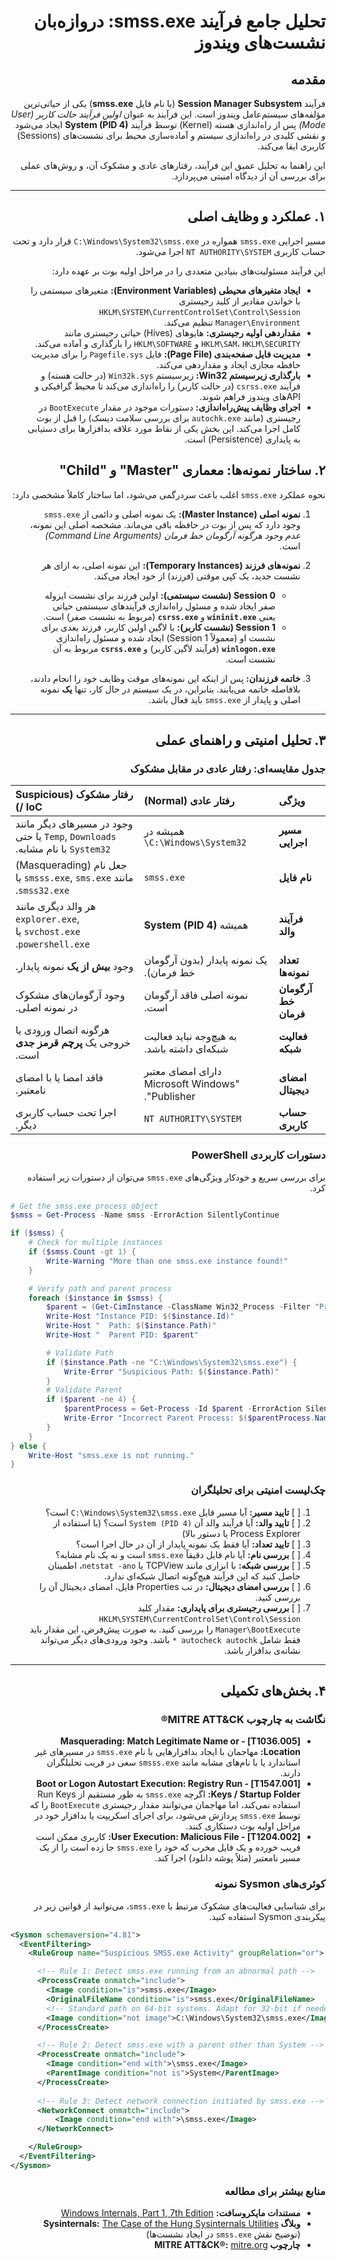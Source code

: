 
<div dir="rtl">

# تحلیل جامع فرآیند smss.exe: دروازه‌بان نشست‌های ویندوز

## مقدمه

فرآیند **Session Manager Subsystem** (با نام فایل **smss.exe**) یکی از حیاتی‌ترین مؤلفه‌های سیستم‌عامل ویندوز است. این فرآیند به عنوان *اولین فرآیند حالت کاربر (User Mode)* پس از راه‌اندازی هسته (Kernel) توسط فرآیند **System (PID 4)** ایجاد می‌شود و نقشی کلیدی در راه‌اندازی سیستم و آماده‌سازی محیط برای نشست‌های (Sessions) کاربری ایفا می‌کند.

این راهنما به تحلیل عمیق این فرآیند، رفتارهای عادی و مشکوک آن، و روش‌های عملی برای بررسی آن از دیدگاه امنیتی می‌پردازد.

---

## ۱. عملکرد و وظایف اصلی

مسیر اجرایی `smss.exe` همواره در `C:\Windows\System32\smss.exe` قرار دارد و تحت حساب کاربری `NT AUTHORITY\SYSTEM` اجرا می‌شود.

این فرآیند مسئولیت‌های بنیادین متعددی را در مراحل اولیه بوت بر عهده دارد:

-   **ایجاد متغیرهای محیطی (Environment Variables):** متغیرهای سیستمی را با خواندن مقادیر از کلید رجیستری `HKLM\SYSTEM\CurrentControlSet\Control\Session Manager\Environment` تنظیم می‌کند.
-   **مقداردهی اولیه رجیستری:** هایوهای (Hives) حیاتی رجیستری مانند `HKLM\SAM`، `HKLM\SECURITY` و `HKLM\SOFTWARE` را بارگذاری و آماده می‌کند.
-   **مدیریت فایل صفحه‌بندی (Page File):** فایل `Pagefile.sys` را برای مدیریت حافظه مجازی ایجاد و مقداردهی می‌کند.
-   **بارگذاری زیرسیستم Win32:** زیرسیستم `Win32k.sys` (در حالت هسته) و فرآیند `csrss.exe` (در حالت کاربر) را راه‌اندازی می‌کند تا محیط گرافیکی و APIهای ویندوز فراهم شوند.
-   **اجرای وظایف پیش‌راه‌اندازی:** دستورات موجود در مقدار `BootExecute` در رجیستری (مانند `autochk.exe` برای بررسی سلامت دیسک) را قبل از بوت کامل اجرا می‌کند. این بخش یکی از نقاط مورد علاقه بدافزارها برای دستیابی به پایداری (Persistence) است.

## ۲. ساختار نمونه‌ها: معماری "Master" و "Child"

نحوه عملکرد `smss.exe` اغلب باعث سردرگمی می‌شود، اما ساختار کاملاً مشخصی دارد:

1.  **نمونه اصلی (Master Instance):** یک نمونه اصلی و دائمی از `smss.exe` وجود دارد که پس از بوت در حافظه باقی می‌ماند. مشخصه اصلی این نمونه، *عدم وجود هرگونه آرگومان خط فرمان (Command Line Arguments)* است.

2.  **نمونه‌های فرزند (Temporary Instances):** این نمونه اصلی، به ازای هر نشست جدید، یک کپی موقتی (فرزند) از خود ایجاد می‌کند.
    -   **Session 0 (نشست سیستمی):** اولین فرزند برای نشست ایزوله صفر ایجاد شده و مسئول راه‌اندازی فرآیندهای سیستمی حیاتی یعنی **`wininit.exe`** و **`csrss.exe`** (مربوط به نشست صفر) است.
    -   **Session 1 (نشست کاربر):** با لاگین اولین کاربر، فرزند بعدی برای نشست او (معمولاً Session 1) ایجاد شده و مسئول راه‌اندازی **`winlogon.exe`** (فرآیند لاگین کاربر) و **`csrss.exe`** مربوط به آن نشست است.

3.  **خاتمه فرزندان:** پس از اینکه این نمونه‌های موقت وظایف خود را انجام دادند، بلافاصله خاتمه می‌یابند. بنابراین، در یک سیستم در حال کار، تنها **یک** نمونه اصلی و پایدار از `smss.exe` باید فعال باشد.

---

## ۳. تحلیل امنیتی و راهنمای عملی

### جدول مقایسه‌ای: رفتار عادی در مقابل مشکوک

| ویژگی | رفتار عادی (Normal) | رفتار مشکوک (Suspicious / IoC) |
| :--- | :--- | :--- |
| **مسیر اجرایی** | همیشه در `C:\Windows\System32\` | وجود در مسیرهای دیگر مانند `Temp`, `Downloads` یا حتی `System32` با نام مشابه. |
| **نام فایل** | `smss.exe` | جعل نام (Masquerading) مانند `smsss.exe`, `sms.exe` یا `smss32.exe`. |
| **فرآیند والد** | همیشه **System (PID 4)** | هر والد دیگری مانند `explorer.exe`, `svchost.exe` یا `powershell.exe`. |
| **تعداد نمونه‌ها** | یک نمونه پایدار (بدون آرگومان خط فرمان). | وجود **بیش از یک** نمونه پایدار. |
| **آرگومان خط فرمان** | نمونه اصلی فاقد آرگومان است. | وجود آرگومان‌های مشکوک در نمونه اصلی. |
| **فعالیت شبکه** | به هیچ‌وجه نباید فعالیت شبکه‌ای داشته باشد. | هرگونه اتصال ورودی یا خروجی یک **پرچم قرمز جدی** است. |
| **امضای دیجیتال** | دارای امضای معتبر "Microsoft Windows Publisher". | فاقد امضا یا با امضای نامعتبر. |
| **حساب کاربری** | `NT AUTHORITY\SYSTEM` | اجرا تحت حساب کاربری دیگر. |

### دستورات کاربردی PowerShell

برای بررسی سریع و خودکار ویژگی‌های `smss.exe` می‌توان از دستورات زیر استفاده کرد.

<div dir="ltr">

```powershell
# Get the smss.exe process object
$smss = Get-Process -Name smss -ErrorAction SilentlyContinue

if ($smss) {
    # Check for multiple instances
    if ($smss.Count -gt 1) {
        Write-Warning "More than one smss.exe instance found!"
    }

    # Verify path and parent process
    foreach ($instance in $smss) {
        $parent = (Get-CimInstance -ClassName Win32_Process -Filter "ProcessId = $($instance.Id)").ParentProcessId
        Write-Host "Instance PID: $($instance.Id)"
        Write-Host "  Path: $($instance.Path)"
        Write-Host "  Parent PID: $parent"

        # Validate Path
        if ($instance.Path -ne "C:\Windows\System32\smss.exe") {
            Write-Error "Suspicious Path: $($instance.Path)"
        }
        # Validate Parent
        if ($parent -ne 4) {
            $parentProcess = Get-Process -Id $parent -ErrorAction SilentlyContinue
            Write-Error "Incorrect Parent Process: $($parentProcess.Name)"
        }
    }
} else {
    Write-Host "smss.exe is not running."
}
```

</div>

### چک‌لیست امنیتی برای تحلیلگران

1.  [ ] **تایید مسیر:** آیا مسیر فایل `C:\Windows\System32\smss.exe` است؟
2.  [ ] **تایید والد:** آیا فرآیند والد آن `System (PID 4)` است؟ (با استفاده از Process Explorer یا دستور بالا)
3.  [ ] **تایید تعداد:** آیا فقط یک نمونه پایدار از آن در حال اجرا است؟
4.  [ ] **بررسی نام:** آیا نام فایل دقیقاً `smss.exe` است و نه یک نام مشابه؟
5.  [ ] **بررسی شبکه:** با ابزاری مانند TCPView یا `netstat -ano`، اطمینان حاصل کنید که این فرآیند هیچ‌گونه اتصال شبکه‌ای ندارد.
6.  [ ] **بررسی امضای دیجیتال:** در تب Properties فایل، امضای دیجیتال آن را بررسی کنید.
7.  [ ] **بررسی رجیستری برای پایداری:** مقدار کلید `HKLM\SYSTEM\CurrentControlSet\Control\Session Manager\BootExecute` را بررسی کنید. به صورت پیش‌فرض، این مقدار باید فقط شامل `autocheck autochk *` باشد. وجود ورودی‌های دیگر می‌تواند نشانه‌ی بدافزار باشد.

---

## ۴. بخش‌های تکمیلی

### نگاشت به چارچوب MITRE ATT&CK®

-   **[T1036.005] - Masquerading: Match Legitimate Name or Location:** مهاجمان با ایجاد بدافزارهایی با نام `smss.exe` در مسیرهای غیر استاندارد یا با نام‌های مشابه مانند `smsss.exe` سعی در فریب تحلیلگران دارند.
-   **[T1547.001] - Boot or Logon Autostart Execution: Registry Run Keys / Startup Folder:** اگرچه `smss.exe` به طور مستقیم از Run Keys استفاده نمی‌کند، اما مهاجمان می‌توانند مقدار رجیستری `BootExecute` را که توسط `smss.exe` پردازش می‌شود، برای اجرای اسکریپت یا بدافزار خود در مراحل اولیه بوت دستکاری کنند.
-   **[T1204.002] - User Execution: Malicious File:** کاربری ممکن است فریب خورده و یک فایل مخرب که خود را `smss.exe` جا زده است را از یک مسیر نامعتبر (مثلاً پوشه دانلود) اجرا کند.

### کوئری‌های Sysmon نمونه

برای شناسایی فعالیت‌های مشکوک مرتبط با `smss.exe`، می‌توانید از قوانین زیر در پیکربندی Sysmon استفاده کنید.

<div dir="ltr">

```xml
<Sysmon schemaversion="4.81">
  <EventFiltering>
    <RuleGroup name="Suspicious SMSS.exe Activity" groupRelation="or">

      <!-- Rule 1: Detect smss.exe running from an abnormal path -->
      <ProcessCreate onmatch="include">
        <Image condition="is">smss.exe</Image>
        <OriginalFileName condition="is">smss.exe</OriginalFileName>
        <!-- Standard path on 64-bit systems. Adapt for 32-bit if needed. -->
        <Image condition="not image">C:\Windows\System32\smss.exe</Image>
      </ProcessCreate>

      <!-- Rule 2: Detect smss.exe with a parent other than System -->
      <ProcessCreate onmatch="include">
        <Image condition="end with">\smss.exe</Image>
        <ParentImage condition="not is">System</ParentImage>
      </ProcessCreate>
      
      <!-- Rule 3: Detect network connection initiated by smss.exe -->
      <NetworkConnect onmatch="include">
          <Image condition="end with">\smss.exe</Image>
      </NetworkConnect>

    </RuleGroup>
  </EventFiltering>
</Sysmon>
```

</div>

### منابع بیشتر برای مطالعه

-   **مستندات مایکروسافت:** [Windows Internals, Part 1, 7th Edition](https://docs.microsoft.com/en-us/sysinternals/resources/windows-internals)
-   **وبلاگ Sysinternals:** [The Case of the Hung Sysinternals Utilities](https://techcommunity.microsoft.com/t5/windows-blog-archive/the-case-of-the-hung-sysinternals-utilities/ba-p/723559) (توضیح نقش `smss.exe` در ایجاد نشست‌ها)
-   **چارچوب MITRE ATT&CK®:** [mitre.org](https://attack.mitre.org/)

</div>
